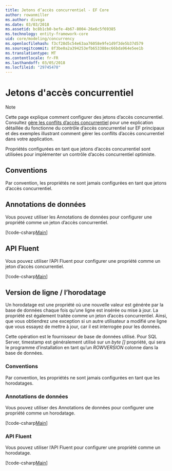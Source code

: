 ```yaml
---
title: Jetons d’accès concurrentiel - EF Core
author: rowanmiller
ms.author: divega
ms.date: 03/03/2018
ms.assetid: bc8b1cb0-befe-4b67-8004-26e6c5f69385
ms.technology: entity-framework-core
uid: core/modeling/concurrency
ms.openlocfilehash: f3cf28d5c54e63aa76058e9fe1d9f3de5b37d579
ms.sourcegitcommit: 8f3be0a2a394253efb653388ec66bda964e5ee1b
ms.translationtype: MT
ms.contentlocale: fr-FR
ms.lasthandoff: 03/05/2018
ms.locfileid: "29745478"
---
```

# <a name="concurrency-tokens"></a>Jetons d'accès concurrentiel

> [!NOTE]
> Cette page explique comment configurer des jetons d’accès concurrentiel. Consultez [gère les conflits d’accès concurrentiel](../saving/concurrency.md) pour une explication détaillée du fonctionne du contrôle d’accès concurrentiel sur EF principaux et des exemples illustrant comment gérer les conflits d’accès concurrentiel dans votre application.

Propriétés configurées en tant que jetons d’accès concurrentiel sont utilisées pour implémenter un contrôle d’accès concurrentiel optimiste.

## <a name="conventions"></a>Conventions

Par convention, les propriétés ne sont jamais configurées en tant que jetons d’accès concurrentiel.

## <a name="data-annotations"></a>Annotations de données

Vous pouvez utiliser les Annotations de données pour configurer une propriété comme un jeton d’accès concurrentiel.

[!code-csharp[Main](../../../samples/core/Modeling/DataAnnotations/Samples/Concurrency.cs#ConfigureConcurrencyAnnotations)]

## <a name="fluent-api"></a>API Fluent

Vous pouvez utiliser l’API Fluent pour configurer une propriété comme un jeton d’accès concurrentiel.

[!code-csharp[Main](../../../samples/core/Modeling/FluentAPI/Samples/Concurrency.cs#ConfigureConcurrencyFluent)]

## <a name="timestamprow-version"></a>Version de ligne / l’horodatage

Un horodatage est une propriété où une nouvelle valeur est générée par la base de données chaque fois qu’une ligne est insérée ou mise à jour. La propriété est également traitée comme un jeton d’accès concurrentiel. Ainsi, que vous obtiendrez une exception si un autre utilisateur a modifié une ligne que vous essayez de mettre à jour, car il est interrogée pour les données.

Cette opération est le fournisseur de base de données utilisé. Pour SQL Server, timestamp est généralement utilisé sur un *byte []* propriété, qui sera le programme d’installation en tant qu’un *ROWVERSION* colonne dans la base de données.

### <a name="conventions"></a>Conventions

Par convention, les propriétés ne sont jamais configurées en tant que les horodatages.

### <a name="data-annotations"></a>Annotations de données

Vous pouvez utiliser des Annotations de données pour configurer une propriété comme un horodatage.

[!code-csharp[Main](../../../samples/core/Modeling/DataAnnotations/Samples/Timestamp.cs#ConfigureTimestampAnnotations)]

### <a name="fluent-api"></a>API Fluent

Vous pouvez utiliser l’API Fluent pour configurer une propriété comme un horodatage.

[!code-csharp[Main](../../../samples/core/Modeling/FluentAPI/Samples/Timestamp.cs#ConfigureTimestampFluent)]

